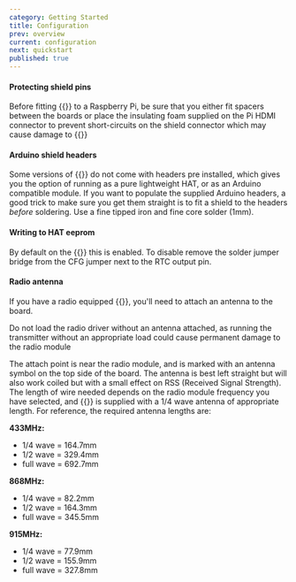 ```yaml
---
category: Getting Started
title: Configuration
prev: overview
current: configuration
next: quickstart
published: true
---
```


#### Protecting shield pins

<div class="note warning">
  <p>Before fitting {{<ardhat>}} to a Raspberry Pi, be sure that you either fit spacers between the boards or place the insulating foam supplied on the Pi HDMI connector to prevent short-circuits on the shield connector which may cause damage to {{<ardhat>}}</p>
</div>


#### Arduino shield headers

Some versions of {{<ardhat>}} do not come with headers pre installed, which gives you the option of running as a pure lightweight HAT, or as an Arduino compatible module. If you want to populate the supplied Arduino headers, a good trick to make sure you get them straight is to fit a shield to the headers _before_ soldering. Use a fine tipped iron and fine core solder (1mm).


#### Writing to HAT eeprom

By default on the {{<ardhat>}} this is enabled. To disable remove the solder jumper bridge from the CFG jumper next to the RTC output pin.


#### Radio antenna

If you have a radio equipped {{<ardhat>}}, you'll need to attach an antenna to the board. 

<div class="note warning">
  <p>Do not load the radio driver without an antenna attached, as running the transmitter without an appropriate load could cause permanent damage to the radio module</p>
</div>

The attach point is near the radio module, and is marked with an antenna symbol on the top side of the board. The antenna is best left straight but will also work coiled but with a small effect on RSS (Received Signal Strength). The length of wire needed depends on the radio module frequency you have selected, and {{<ardhat>}} is supplied with a 1/4 wave antenna of appropriate length. For reference, the required antenna lengths are:

**433MHz:**

- 1/4 wave = 164.7mm
- 1/2 wave = 329.4mm
- full wave = 692.7mm

**868MHz:**

- 1/4 wave = 82.2mm
- 1/2 wave = 164.3mm
- full wave = 345.5mm

**915MHz:**

- 1/4 wave = 77.9mm
- 1/2 wave = 155.9mm
- full wave = 327.8mm
